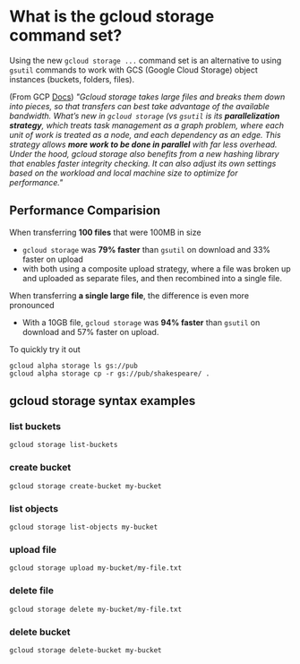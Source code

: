 # What is the gcloud storage command set?

Using the new `gcloud storage ...` command set is an alternative to using `gsutil` commands to work with GCS (Google Cloud Storage) object instances (buckets, folders, files).  

(From GCP [Docs](https://cloud.google.com/blog/products/storage-data-transfer/new-gcloud-storage-enables-super-fast-data-transfers)) *"Gcloud storage takes large files and breaks them down into pieces, so that transfers can best take advantage of the available bandwidth. What’s new in `gcloud storage` (vs `gsutil` is its **parallelization strategy**, which treats task management as a graph problem, where each unit of work is treated as a node, and each dependency as an edge. This strategy allows **more work to be done in parallel** with far less overhead. Under the hood, gcloud storage also benefits from a new hashing library that enables faster integrity checking. It can also adjust its own settings based on the workload and local machine size to optimize for performance."* 

## Performance Comparision

When transferring **100 files** that were 100MB in size
- `gcloud storage` was **79% faster** than `gsutil` on download and 33% faster on upload
-  with both using a composite upload strategy, where a file was broken up and uploaded as separate files, and then recombined into a single file. 

When transferring **a single large file**, the difference is even more pronounced
- With a 10GB file, `gcloud storage` was **94% faster** than `gsutil` on download and 57% faster on upload.

To quickly try it out
```
gcloud alpha storage ls gs://pub
gcloud alpha storage cp -r gs://pub/shakespeare/ .
```

## gcloud storage syntax examples

### list buckets
`gcloud storage list-buckets`

### create bucket
`gcloud storage create-bucket my-bucket`

### list objects
`gcloud storage list-objects my-bucket`

### upload file
`gcloud storage upload my-bucket/my-file.txt`

### delete file
`gcloud storage delete my-bucket/my-file.txt`

### delete bucket
`gcloud storage delete-bucket my-bucket`
